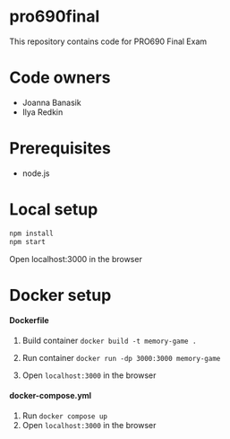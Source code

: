 # pro690final
This repository contains code for PRO690 Final Exam

# Code owners
- Joanna Banasik
- Ilya Redkin

# Prerequisites
- node.js 

# Local setup
```bash
npm install
npm start
```
Open localhost:3000 in the browser


# Docker setup
#### Dockerfile
1. Build container ``docker build -t memory-game .``

2. Run container ``docker run -dp 3000:3000 memory-game``

3. Open ``localhost:3000`` in the browser

#### docker-compose.yml
1. Run ``docker compose up``
2. Open ``localhost:3000`` in the browser